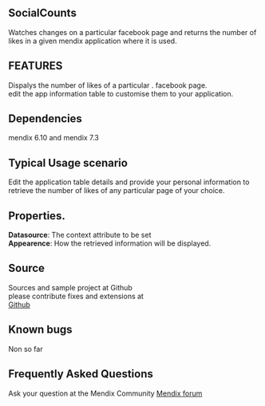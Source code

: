 ## SocialCounts 
Watches changes on a particular facebook page and returns the number of likes in a given mendix application where it is used.

## FEATURES

Dispalys the number of likes of a particular . facebook page.</br>
edit the app information table to customise them to your application. 


## Dependencies
 mendix 6.10 and mendix 7.3


## Typical Usage scenario
Edit the application table details and provide your personal information to retrieve the number of likes of any particular page  of your choice.

## Properties.
<b>Datasource</b>: The context attribute to be set</br>
<b>Appearence</b>:  How the retrieved information will be displayed.
## Source 
Sources and sample project at Github</br>
please contribute fixes and extensions at</br>
<a href=" https://github.com/Gfreedoms/ScTest">Github </a>

 ## Known bugs
 Non so far

 ## Frequently Asked Questions
 Ask your question at the Mendix Community  <a href="https://mxforum.mendix.com/">Mendix forum</a> 




